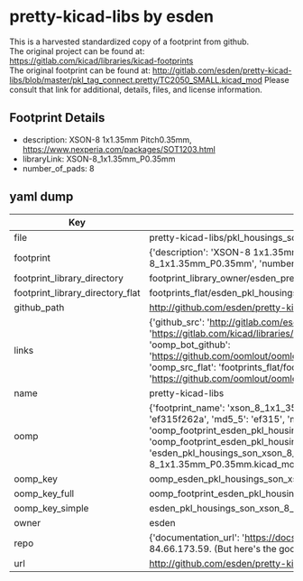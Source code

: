 # pretty-kicad-libs by esden  
This is a harvested standardized copy of a footprint from github.  
The original project can be found at:  
https://gitlab.com/kicad/libraries/kicad-footprints  
The original footprint can be found at:
http://gitlab.com/esden/pretty-kicad-libs/blob/master/pkl_tag_connect.pretty/TC2050_SMALL.kicad_mod
Please consult that link for additional, details, files, and license information.  
## Footprint Details
* description: XSON-8 1x1.35mm Pitch0.35mm, https://www.nexperia.com/packages/SOT1203.html  
* libraryLink: XSON-8_1x1.35mm_P0.35mm  
* number_of_pads: 8  
## yaml dump  
| Key | Value |  
| --- | --- |  
| file | pretty-kicad-libs/pkl_housings_son.pretty/XSON-8_1x1.35mm_P0.35mm.kicad_mod |  
| footprint | {'description': 'XSON-8 1x1.35mm Pitch0.35mm, https://www.nexperia.com/packages/SOT1203.html', 'libraryLink': 'XSON-8_1x1.35mm_P0.35mm', 'number_of_pads': 8} |  
| footprint_library_directory | footprint_library_owner/esden_pretty-kicad-libs |  
| footprint_library_directory_flat | footprints_flat/esden_pkl_housings_son_xson_8_1x1_35mm_p0_35mm/working |  
| github_path | http://github.com/esden/pretty-kicad-libs/blob/master/pkl_housings_son.pretty/XSON-8_1x1.35mm_P0.35mm.kicad_mod |  
| links | {'github_src': 'http://gitlab.com/esden/pretty-kicad-libs/blob/master/pkl_tag_connect.pretty/TC2050_SMALL.kicad_mod', 'github_src_repo': 'https://gitlab.com/kicad/libraries/kicad-footprints', 'oomp_bot': 'footprints/esden_pkl_housings_son_xson_8_1x1_35mm_p0_35mm/working', 'oomp_bot_github': 'https://github.com/oomlout/oomlout_oomp_footprint_bot/tree/main/footprints/esden_pkl_housings_son_xson_8_1x1_35mm_p0_35mm/working', 'oomp_src_flat': 'footprints_flat/footprints_flat/esden_pkl_housings_son_xson_8_1x1_35mm_p0_35mm/working', 'oomp_src_flat_github': 'https://github.com/oomlout/oomlout_oomp_footprint_src/tree/main/footprints_flat/esden_pkl_housings_son_xson_8_1x1_35mm_p0_35mm/working'} |  
| name | pretty-kicad-libs |  
| oomp | {'footprint_name': 'xson_8_1x1_35mm_p0_35mm', 'library_name': 'pkl_housings_son', 'md5': 'ef315f262a93375d215abc212bf4741d', 'md5_10': 'ef315f262a', 'md5_5': 'ef315', 'md5_6': 'ef315f', 'oomp_key': 'oomp_esden_pkl_housings_son_xson_8_1x1_35mm_p0_35mm', 'oomp_key_extra': 'oomp_footprint_esden_pkl_housings_son_xson_8_1x1_35mm_p0_35mm', 'oomp_key_full': 'oomp_footprint_esden_pkl_housings_son_xson_8_1x1_35mm_p0_35mm_ef315f', 'oomp_key_simple': 'esden_pkl_housings_son_xson_8_1x1_35mm_p0_35mm', 'original_filename': 'pretty-kicad-libs/pkl_housings_son.pretty/XSON-8_1x1.35mm_P0.35mm.kicad_mod', 'owner_name': 'esden'} |  
| oomp_key | oomp_esden_pkl_housings_son_xson_8_1x1_35mm_p0_35mm |  
| oomp_key_full | oomp_footprint_esden_pkl_housings_son_xson_8_1x1_35mm_p0_35mm |  
| oomp_key_simple | esden_pkl_housings_son_xson_8_1x1_35mm_p0_35mm |  
| owner | esden |  
| repo | {'documentation_url': 'https://docs.github.com/rest/overview/resources-in-the-rest-api#rate-limiting', 'message': "API rate limit exceeded for 84.66.173.59. (But here's the good news: Authenticated requests get a higher rate limit. Check out the documentation for more details.)"} |  
| url | http://github.com/esden/pretty-kicad-libs |  


